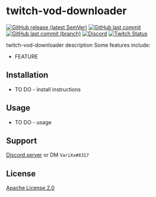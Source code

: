 #  twitch-vod-downloader

[![GitHub release (latest SemVer)](https://img.shields.io/github/v/release/varixx/twitch-vod-downloader?sort=semver)](https://github.com/VariXx/twitch-vod-downloader/releases) [![GitHub last commit](https://img.shields.io/github/last-commit/varixx/twitch-vod-downloader)](https://github.com/VariXx/twitch-vod-downloader/commits/master) [![GitHub last commit (branch)](https://img.shields.io/github/last-commit/varixx/twitch-vod-downloader/develop?label=last%20commit%20%28develop%29)](https://github.com/VariXx/twitch-vod-downloader/commits/develop) [![Discord](https://img.shields.io/discord/90687557523771392?color=000000&label=%20&logo=discord)](https://discord.gg/QNppY7T) [![Twitch Status](https://img.shields.io/twitch/status/varixx?label=%20&logo=twitch)](https://twitch.tv/VariXx) 

<!-- <img src="https://acceptdefaults.com/varibot-twitch-js/varibot.png" align="right" /> -->

twitch-vod-downloader description 
Some features include:
- FEATURE

## Installation

- TO DO - install instructions

## Usage

- TO DO - usage

## Support

[Discord server](https://discord.gg/QNppY7T) or DM `VariXx#8317`

## License

[Apache License 2.0](https://choosealicense.com/licenses/apache-2.0/)

